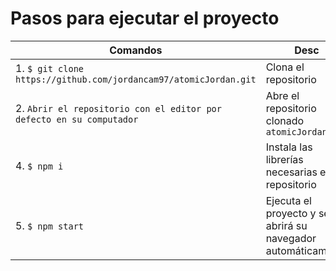 # Pasos para ejecutar el proyecto
| Comandos | Desc |
| ---- | ---- |
|1. `$ git clone https://github.com/jordancam97/atomicJordan.git`| Clona el repositorio |
|2. `Abrir el repositorio con el editor por defecto en su computador`| Abre el repositorio clonado `atomicJordan` |
|4. `$ npm i`| Instala las librerías necesarias en el repositorio |
|5. `$ npm start`| Ejecuta el proyecto y se abrirá su navegador automáticamente |
